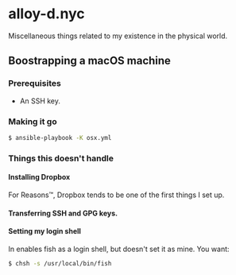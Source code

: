 # alloy-d.nyc
Miscellaneous things related to my existence in the physical world.

## Boostrapping a macOS machine

### Prerequisites

- An SSH key.

### Making it go

```sh
$ ansible-playbook -K osx.yml
```

### Things this doesn't handle

#### Installing Dropbox

For Reasons™, Dropbox tends to be one of the first things I set up.

#### Transferring SSH and GPG keys.

#### Setting my login shell

In enables fish as a login shell, but doesn't set it as mine.  You want:

```sh
$ chsh -s /usr/local/bin/fish
```
